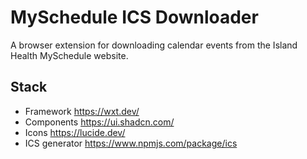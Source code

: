 # MySchedule ICS Downloader

A browser extension for downloading calendar events from the Island Health MySchedule website.

## Stack
* Framework https://wxt.dev/
* Components https://ui.shadcn.com/
* Icons https://lucide.dev/
* ICS generator https://www.npmjs.com/package/ics
